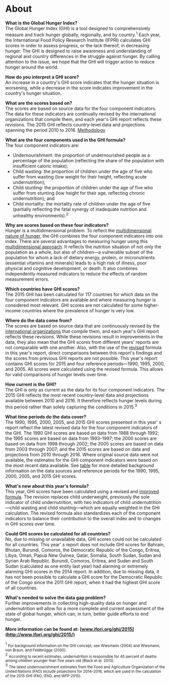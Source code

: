 # About
**What is the Global Hunger Index?**  
The Global Hunger Index (GHI) is a tool designed to comprehensively measure and track hunger globally, regionally, and by country.<sup>1</sup> Each year, the International Food Policy Research Institute (IFPRI) calculates GHI scores in order to assess progress, or the lack thereof, in decreasing hunger. The GHI is designed to raise awareness and understanding of regional and country differences in the struggle against hunger. By calling attention to the issue, we hope that the GHI will trigger action to reduce hunger around the world.

**How do you interpret a GHI score?**  
An increase in a country's GHI score indicates that the hunger situation is worsening, while a decrease in the score indicates improvement in the country's hunger situation.

**What are the scores based on?**  
The scores are based on source data for the four component indicators. The data for these indicators are continually revised by the international organizations that compile them, and each year's GHI report reflects these revisions. The 2015 GHI reflects country-level data and projections spanning the period 2010 to 2016\. [Methodology](methodology/)

**What are the four components used in the GHI formula?**  
The four component indicators are:

*   Undernourishment: the proportion of undernourished people as a percentage of the population (reflecting the share of the population with insufficient caloric intake);
*   Child wasting: the proportion of children under the age of five who suffer from wasting (low weight for their height, reflecting acute undernutrition);
*   Child stunting: the proportion of children under the age of five who suffer from stunting (low height for their age, reflecting chronic undernutrition); and
*   Child mortality: the mortality rate of children under the age of five (partially reflecting the fatal synergy of inadequate nutrition and unhealthy environments).<sup>2</sup>

**Why are scores based on these four indicators?**  
Hunger is a multidimensional problem. To reflect the [multidimensional nature of hunger](hunger/), the GHI combines the four component indicators into one index. There are several advantages to measuring hunger using this [multidimensional approach](http://library.ifpri.info/files/2015/10/ghi_2015_ch01_fig01.png). It reflects the nutrition situation of not only the population as a whole, but also of children—a vulnerable subset of the population for whom a lack of dietary energy, protein, or micronutrients (essential vitamins and minerals) leads to a high risk of illness, poor physical and cognitive development, or death. It also combines independently measured indicators to reduce the effects of random measurement errors.

**Which countries have GHI scores?**  
The 2015 GHI has been calculated for 117 countries for which data on the four component indicators are available and where measuring hunger is considered most relevant. GHI scores are not calculated for some higher-income countries where the prevalence of hunger is very low.

**Where do the data come from?**  
The scores are based on source data that are continuously revised by the [international organizations](http://library.ifpri.info/files/2015/10/ghi_2015_appendix_a.png) that compile them, and each year's GHI report reflects these revisions. While these revisions result in improvements in the data, they also mean that the GHI scores from different years' reports are not comparable with one another. Also, with the use of the [revised](http://www.zef.de/fileadmin/webfiles/downloads/zef_wp/zef_wp_139.pdf) formula in this year's report, direct comparisons between this report's findings and the scores from previous GHI reports are not possible. This year's report contains GHI scores for 2015 and four reference periods—1990, 1995, 2000, and 2005\. All scores were calculated using the revised formula. This allows for valid comparisons of hunger levels over time.

**How current is the GHI?**  
The GHI is only as current as the data for its four component indicators. The 2015 GHI reflects the most recent country-level data and projections available between 2010 and 2016\. It therefore reflects hunger levels during this period rather than solely capturing the conditions in 2015.<sup>3</sup>

**What time periods do the data cover?**  
The 1990, 1995, 2000, 2005, and 2015 GHI scores presented in this year' s report reflect the latest revised data for the four component indicators of the GHI. The 1990 GHI scores are based on data from 1988 through 1992; the 1995 scores are based on data from 1993–1997; the 2000 scores are based on data from 1998 through 2002; the 2005 scores are based on data from 2003 through 2007; and the 2015 scores are based on data and projections from 2010 through 2016\. Where original source data were not available, the estimates for the GHI component indicators were based on the most recent data available. See [table](http://library.ifpri.info/files/2015/10/ghi_2015_appendix_a.png) for more detailed background information on the data sources and reference periods for the 1990, 1995, 2000, 2005, and 2015 GHI scores.

**What's new about this year's formula?**  
This year, GHI scores have been calculated using a revised and [improved formula](methodology/). The revision replaces child underweight, previously the sole indicator of child undernutrition, with two indicators of child undernutrition—child wasting and child stunting—which are equally weighted in the GHI calculation. The revised formula also standardizes each of the component indicators to balance their contribution to the overall index and to changes in GHI scores over time.

**Could GHI scores be calculated for all countries?**  
No, due to missing or unavailable data, GHI scores could not be calculated for all countries. This year' s report does not include GHI scores for Bahrain, Bhutan, Burundi, Comoros, the Democratic Republic of the Congo, Eritrea, Libya, Oman, Papua New Guinea, Qatar, Somalia, South Sudan, Sudan and Syrian Arab Republic. Burundi, Comoros, Eritrea, and Sudan and South Sudan (calculated as one entity last year) had alarming or extremely alarming GHI scores in the 2014 report. In addition, due to missing data, it has not been possible to calculate a GHI score for the Democratic Republic of the Congo since the 2011 GHI report, when it had the highest GHI score of all countries.

**What's needed to solve the data gap problem?**  
Further improvements in collecting high-quality data on hunger and undernutrition will allow for a more complete and current assessment of the state of global hunger, which can, in turn, better guide efforts to end hunger.

**More information can be found at: [www.ifpri.org/ghi/2015](http://www.ifpri.org/ghi/2015/)**

<sup>1</sup> <small>For background information on the GHI concept, see Wiesmann (2004) and Wiesmann, von Braun, and Feldbrügge (2000).</small>  
<sup>2</sup> <small>According to recent estimates, undernutrition is responsible for 45 percent of deaths among children younger than five years old (Black et al. 2013).</small>  
<sup>3</sup> <small>The latest undernourishment estimates from the Food and Agriculture Organization of the United Nations (FAO) include projections for 2014–2016, which are used in the calculation of the 2015 GHI (FAO, IFAD, and WFP 2015).</small>

